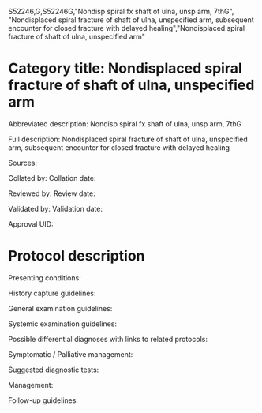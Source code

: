 S52246,G,S52246G,"Nondisp spiral fx shaft of ulna, unsp arm, 7thG", "Nondisplaced spiral fracture of shaft of ulna, unspecified arm, subsequent encounter for closed fracture with delayed healing","Nondisplaced spiral fracture of shaft of ulna, unspecified arm"
# Category title: Nondisplaced spiral fracture of shaft of ulna, unspecified arm

Abbreviated description: Nondisp spiral fx shaft of ulna, unsp arm, 7thG

Full description: Nondisplaced spiral fracture of shaft of ulna, unspecified arm, subsequent encounter for closed fracture with delayed healing

Sources:

Collated by:
Collation date:

Reviewed by:
Review date:

Validated by:
Validation date:

Approval UID:

# Protocol description

Presenting conditions:

History capture guidelines:

General examination guidelines:

Systemic examination guidelines:

Possible differential diagnoses with links to related protocols:

Symptomatic / Palliative management:

Suggested diagnostic tests:

Management:

Follow-up guidelines:
